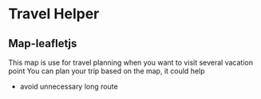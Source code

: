 # Travel Helper
## Map-leafletjs

This map is use for travel planning when you want to visit several vacation point
You can plan your trip based on the map, it could help
- avoid unnecessary long route
